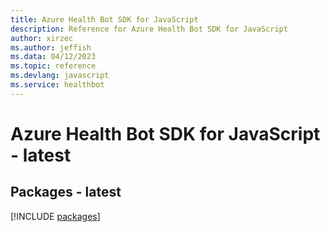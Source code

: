 ```yaml
---
title: Azure Health Bot SDK for JavaScript
description: Reference for Azure Health Bot SDK for JavaScript
author: xirzec
ms.author: jeffish
ms.data: 04/12/2023
ms.topic: reference
ms.devlang: javascript
ms.service: healthbot
---
```

# Azure Health Bot SDK for JavaScript - latest
## Packages - latest
[!INCLUDE [packages](health-bot-index.md)]